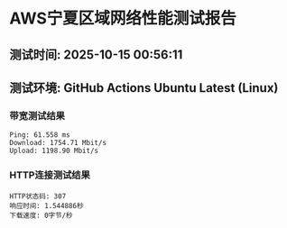 # AWS宁夏区域网络性能测试报告
## 测试时间: 2025-10-15 00:56:11
## 测试环境: GitHub Actions Ubuntu Latest (Linux)

### 带宽测试结果
```
Ping: 61.558 ms
Download: 1754.71 Mbit/s
Upload: 1198.90 Mbit/s
```

### HTTP连接测试结果
```
HTTP状态码: 307
响应时间: 1.544886秒
下载速度: 0字节/秒
```

